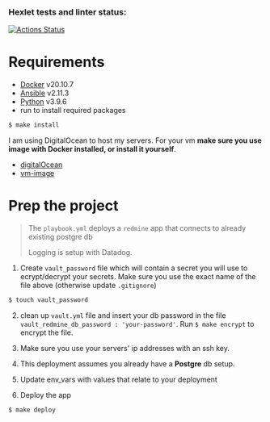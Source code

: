 ### Hexlet tests and linter status:
[![Actions Status](https://github.com/FominSergiy/devops-for-programmers-project-lvl2/workflows/hexlet-check/badge.svg)](https://github.com/FominSergiy/devops-for-programmers-project-lvl2/actions)

# Requirements

- [Docker](https://www.docker.com/get-started) v20.10.7
- [Ansible](https://docs.ansible.com/ansible/latest/installation_guide/intro_installation.html) v2.11.3
- [Python](https://www.python.org/downloads/) v3.9.6
- run to install required packages

```bash
$ make install
```

I am using DigitalOcean to host my servers. For your vm **make sure you use image with Docker installed, or install it yourself**.
- [digitalOcean](https://www.digitalocean.com/)
- [vm-image](https://marketplace.digitalocean.com/apps/docker)

# Prep the project

> The `playbook.yml` deploys a `redmine` app that connects to already existing postgre db
>
> Logging is setup with Datadog.

1. Create `vault_password` file which will contain a secret you will use to ecrypt/decrypt your secrets.
Make sure you use the exact name of the file above (otherwise update `.gitignore`)

```bash
$ touch vault_password
```

2. clean up `vault.yml` file and insert your db password in the file `vault_redmine_db_password : 'your-password'`.
Run `$ make encrypt` to encrypt the file.

3. Make sure you use your servers' ip addresses with an ssh key.
4. This deployment assumes you already have a **Postgre** db setup.
5. Update env_vars with values that relate to your deployment
6. Deploy the app

```bash
$ make deploy
```